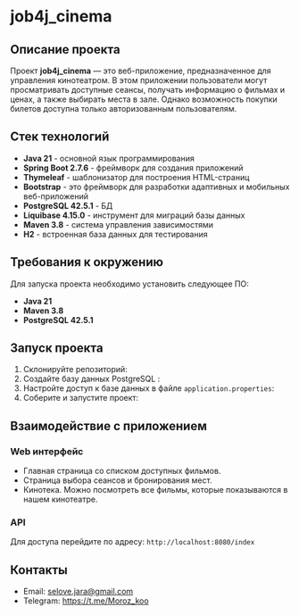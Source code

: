 # job4j_cinema

## Описание проекта
Проект **job4j_cinema** — это веб-приложение, предназначенное для управления кинотеатром.
В этом приложении пользователи могут просматривать доступные сеансы, получать информацию о фильмах и ценах,
а также выбирать места в зале. Однако возможность покупки билетов доступна только авторизованным пользователям.


## Стек технологий
- **Java 21** - основной язык программирования
- **Spring Boot 2.7.6** - фреймворк для создания приложений
- **Thymeleaf** - шаблонизатор для построения HTML-страниц
- **Bootstrap** - это фреймворк для разработки адаптивных и мобильных веб-приложений
- **PostgreSQL 42.5.1** - БД
- **Liquibase 4.15.0** - инструмент для миграций базы данных
- **Maven 3.8** - система управления зависимостями
- **H2** - встроенная база данных для тестирования

## Требования к окружению
Для запуска проекта необходимо установить следующее ПО:
- **Java 21**
- **Maven 3.8**
- **PostgreSQL 42.5.1**

## Запуск проекта
1. Склонируйте репозиторий:
2. Создайте базу данных PostgreSQL :
3. Настройте доступ к базе данных в файле `application.properties`:
4. Соберите и запустите проект:


## Взаимодействие с приложением
### Web интерфейс
- Главная страница со списком доступных фильмов.
- Страница выбора сеансов и бронирования мест.
- Кинотека. Можно посмотреть все фильмы, которые показываются в нашем кинотеатре.

### API
Для доступа перейдите по адресу: `http://localhost:8080/index`

## Контакты
- Email: selove.jara@gmail.com
- Telegram: https://t.me/Moroz_koo